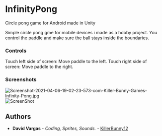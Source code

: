 # InfinityPong

Circle pong game for Android made in Unity
 
Simple circle pong gme for mobile devices i made as a hobby project.
You control the paddle and make sure the ball stays inside the boundaries.
 
 ### Controls
 
Touch left side of screen: Move paddle to the left.
Touch right side of screen: Move paddle to the right.
 
### Screenshots

  ![Screenshot-2021-04-06-19-02-23-573-com-Killer-Bunny-Games-Infinity-Pong.jpg](https://i.postimg.cc/tRtN8Gm4/Screenshot-2021-04-06-19-02-23-573-com-Killer-Bunny-Games-Infinity-Pong.jpg)
  ![ScreenShot](https://postimg.cc/XXq5ymbR)

## Authors

* **David Vargas** - *Coding, Sprites, Sounds.* - [KillerBunny12](https://github.com/KillerBunny12)
